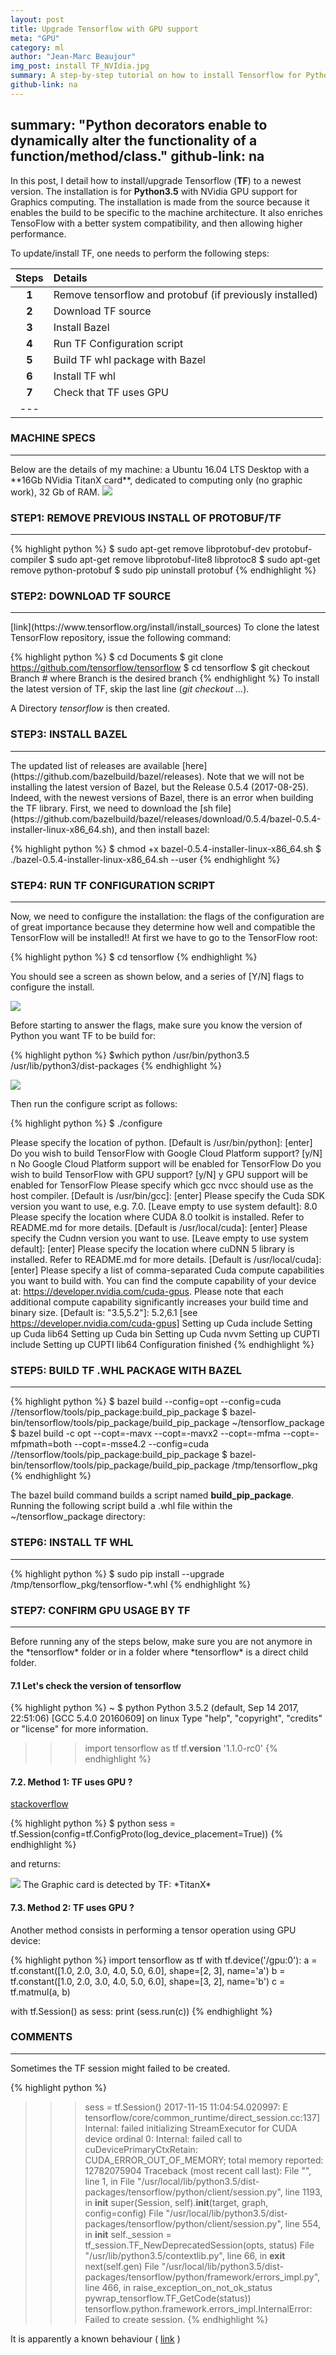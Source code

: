 ```yaml
---
layout: post
title: Upgrade Tensorflow with GPU support
meta: "GPU"
category: ml
author: "Jean-Marc Beaujour"
img_post: install TF_NVIdia.jpg
summary: A step-by-step tutorial on how to install Tensorflow for Python 3.5 with GPU support. The TF library is built from the source, and enables better system compatibility and better performance.
github-link: na
---
```


summary: "Python decorators enable to dynamically alter the functionality of a function/method/class."
github-link: na
---
In this post, I detail how to install/upgrade Tensorflow (**TF**) to a newest version. The installation is for **Python3.5** with NVidia GPU support for Graphics computing. The installation is made from the source because it enables the build to be specific to the machine architecture. It also enriches TensoFlow with a better system compatibility, and then allowing higher performance.

To update/install TF, one needs to perform the following steps:  

| Steps  |     Details    |
|:----------:|:-------------|
| **1** | Remove tensorflow and protobuf (if previously installed) |
| **2** | Download TF source                                      |
| **3**| Install Bazel                                           |
| **4** | Run TF Configuration script                             |
| **5** | Build TF whl package with Bazel                         |
| **6**| Install TF whl                                          | 
| **7**| Check that TF uses GPU                                        |
|--- |


### **MACHINE SPECS**
<hr>
Below are the details of my machine: a Ubuntu 16.04 LTS Desktop with a **16Gb NVidia TitanX card**, dedicated to computing only (no graphic work), 32 Gb of RAM.

<img src="/images/{{ page.date | date: '%Y%m%d' }}/my_machine.png">


### **STEP1: REMOVE PREVIOUS INSTALL OF PROTOBUF/TF**
<hr>
{% highlight python %}
$ sudo apt-get remove libprotobuf-dev protobuf-compiler
$ sudo apt-get remove libprotobuf-lite8 libprotoc8
$ sudo apt-get remove python-protobuf
$ sudo pip uninstall protobuf
{% endhighlight %}


### **STEP2: DOWNLOAD TF SOURCE**
<hr>
[link](https://www.tensorflow.org/install/install_sources)
To clone the latest TensorFlow repository, issue the following command:

{% highlight python %}
$ cd Documents
$ git clone https://github.com/tensorflow/tensorflow
$ cd tensorflow
$ git checkout Branch # where Branch is the desired branch
{% endhighlight %}
To install the latest version of TF, skip the last line (*git checkout ...*).

A Directory *tensorflow* is then created.

### **STEP3: INSTALL BAZEL**
<hr>
The updated list of releases are available [here](https://github.com/bazelbuild/bazel/releases).
Note that we will not be installing the latest version of Bazel, but the Release 0.5.4 (2017-08-25). Indeed, with the newest versions of Bazel, there is an error when building the TF library. 
First, we need to download the [sh file](https://github.com/bazelbuild/bazel/releases/download/0.5.4/bazel-0.5.4-installer-linux-x86_64.sh), and then install bazel:

{% highlight python %}
$ chmod +x bazel-0.5.4-installer-linux-x86_64.sh
$ ./bazel-0.5.4-installer-linux-x86_64.sh --user
{% endhighlight %}


### **STEP4: RUN TF CONFIGURATION SCRIPT**
<hr>
Now, we need to configure the installation: the flags of the configuration are of great importance because they determine how well and compatible the TensorFlow will be installed!! At first we have to go to the TensorFlow root:

{% highlight python %}
$ cd tensorflow
{% endhighlight %}

You should see a screen as shown below, and a series of [Y/N] flags to configure the install.

<img src="/images/{{ page.date | date: '%Y%m%d' }}/bazel_install.png">

Before starting to answer the flags, make sure you know the version of Python you want TF to be build for:

{% highlight python %}
$which python
  /usr/bin/python3.5
  /usr/lib/python3/dist-packages
{% endhighlight %}

<img src="/images/{{ page.date | date: '%Y%m%d' }}/python_version.png">


Then run the configure script as follows:

{% highlight python %}
$ ./configure

Please specify the location of python. [Default is /usr/bin/python]: [enter]
Do you wish to build TensorFlow with Google Cloud Platform support? [y/N] n
No Google Cloud Platform support will be enabled for TensorFlow
Do you wish to build TensorFlow with GPU support? [y/N] y
GPU support will be enabled for TensorFlow
Please specify which gcc nvcc should use as the host compiler. [Default is /usr/bin/gcc]: [enter]
Please specify the Cuda SDK version you want to use, e.g. 7.0. [Leave empty to use system default]: 8.0
Please specify the location where CUDA 8.0 toolkit is installed. Refer to README.md for more details. [Default is /usr/local/cuda]: [enter]
Please specify the Cudnn version you want to use. [Leave empty to use system default]: [enter]
Please specify the location where cuDNN 5 library is installed. Refer to README.md for more details. [Default is /usr/local/cuda]: [enter]
Please specify a list of comma-separated Cuda compute capabilities you want to build with.
You can find the compute capability of your device at: https://developer.nvidia.com/cuda-gpus.
Please note that each additional compute capability significantly increases your build time and binary size.
[Default is: "3.5,5.2"]: 5.2,6.1 [see https://developer.nvidia.com/cuda-gpus]
Setting up Cuda include
Setting up Cuda lib64
Setting up Cuda bin
Setting up Cuda nvvm
Setting up CUPTI include
Setting up CUPTI lib64
Configuration finished
{% endhighlight %}


### **STEP5: BUILD TF .WHL PACKAGE WITH BAZEL**
<hr>
{% highlight python %}
$ bazel build --config=opt --config=cuda //tensorflow/tools/pip_package:build_pip_package
$ bazel-bin/tensorflow/tools/pip_package/build_pip_package ~/tensorflow_package
$ bazel build -c opt --copt=-mavx --copt=-mavx2 --copt=-mfma --copt=-mfpmath=both --copt=-msse4.2 --config=cuda //tensorflow/tools/pip_package:build_pip_package
$ bazel-bin/tensorflow/tools/pip_package/build_pip_package /tmp/tensorflow_pkg
{% endhighlight %}

The bazel build command builds a script named **build_pip_package**. Running the following script build a .whl file within the ~/tensorflow_package directory:


### **STEP6: INSTALL TF WHL**
<hr>
{% highlight python %}
$ sudo pip install --upgrade /tmp/tensorflow_pkg/tensorflow-*.whl
{% endhighlight %}

### **STEP7: CONFIRM GPU USAGE BY TF**
<hr>
Before running any of the steps below, make sure you are not anymore in the *tensorflow* folder or in a folder where *tensorflow* is a direct child folder.

#### **7.1 Let's check the version of tensorflow**

{% highlight python %}
~ $ python
Python 3.5.2 (default, Sep 14 2017, 22:51:06) 
[GCC 5.4.0 20160609] on linux
Type "help", "copyright", "credits" or "license" for more information.
>>> import tensorflow as tf
>>> tf.__version__
'1.1.0-rc0'
{% endhighlight %}


#### **7.2. Method 1: TF uses GPU ?**
[stackoverflow](https://stackoverflow.com/questions/38009682/how-to-tell-if-tensorflow-is-using-gpu-acceleration-from-inside-python-shell
)

{% highlight python %}
$ python 
sess = tf.Session(config=tf.ConfigProto(log_device_placement=True))
{% endhighlight %}

and returns:

<img src="/images/{{ page.date | date: '%Y%m%d' }}/tf_with_gpu.png">
The Graphic card is detected by TF: *TitanX*

#### **7.3. Method 2: TF uses GPU ?**
Another method consists in performing a tensor operation using GPU device:

{% highlight python %}
import tensorflow as tf
with tf.device('/gpu:0'):
    a = tf.constant([1.0, 2.0, 3.0, 4.0, 5.0, 6.0], shape=[2, 3], name='a')
    b = tf.constant([1.0, 2.0, 3.0, 4.0, 5.0, 6.0], shape=[3, 2], name='b')
    c = tf.matmul(a, b)

with tf.Session() as sess:
    print (sess.run(c))
{% endhighlight %}


### **COMMENTS**
<hr>
Sometimes the TF session might failed to be created. 

{% highlight python %}
>>> sess = tf.Session()
2017-11-15 11:04:54.020997: E tensorflow/core/common_runtime/direct_session.cc:137] Internal: failed initializing StreamExecutor for CUDA device ordinal 0: Internal: failed call to cuDevicePrimaryCtxRetain: CUDA_ERROR_OUT_OF_MEMORY; total memory reported: 12782075904
Traceback (most recent call last):
  File "<stdin>", line 1, in <module>
  File "/usr/local/lib/python3.5/dist-packages/tensorflow/python/client/session.py", line 1193, in __init__
    super(Session, self).__init__(target, graph, config=config)
  File "/usr/local/lib/python3.5/dist-packages/tensorflow/python/client/session.py", line 554, in __init__
    self._session = tf_session.TF_NewDeprecatedSession(opts, status)
  File "/usr/lib/python3.5/contextlib.py", line 66, in __exit__
    next(self.gen)
  File "/usr/local/lib/python3.5/dist-packages/tensorflow/python/framework/errors_impl.py", line 466, in raise_exception_on_not_ok_status
    pywrap_tensorflow.TF_GetCode(status))
tensorflow.python.framework.errors_impl.InternalError: Failed to create session.
{% endhighlight %}

It is apparently a known behaviour ( [link](https://github.com/tensorflow/tensorflow/issues/7983) )